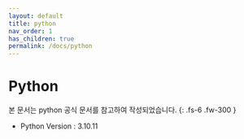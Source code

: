 ```yaml
---
layout: default
title: python
nav_order: 1
has_children: true
permalink: /docs/python
---
```


# Python
본 문서는 python 공식 문서를 참고하여 작성되었습니다.
{: .fs-6 .fw-300 }

- Python Version : 3.10.11